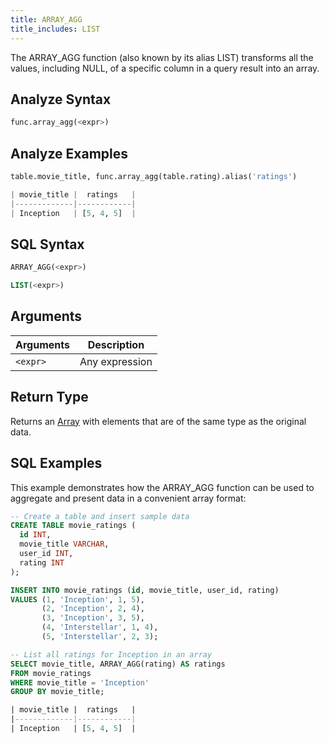```yaml
---
title: ARRAY_AGG
title_includes: LIST
---
```


The ARRAY_AGG function (also known by its alias LIST) transforms all the values, including NULL, of a specific column in a query result into an array.

## Analyze Syntax

```python
func.array_agg(<expr>)
```

## Analyze Examples
```python
table.movie_title, func.array_agg(table.rating).alias('ratings')

| movie_title |  ratings   |
|-------------|------------|
| Inception   | [5, 4, 5]  |
```

## SQL Syntax

```sql
ARRAY_AGG(<expr>)

LIST(<expr>)
```

## Arguments

| Arguments | Description    |
|-----------| -------------- |
| `<expr>`  | Any expression |

## Return Type

Returns an [Array](../../00-sql-reference/10-data-types/40-data-type-array-types) with elements that are of the same type as the original data.

## SQL Examples

This example demonstrates how the ARRAY_AGG function can be used to aggregate and present data in a convenient array format:

```sql
-- Create a table and insert sample data
CREATE TABLE movie_ratings (
  id INT,
  movie_title VARCHAR,
  user_id INT,
  rating INT
);

INSERT INTO movie_ratings (id, movie_title, user_id, rating)
VALUES (1, 'Inception', 1, 5),
       (2, 'Inception', 2, 4),
       (3, 'Inception', 3, 5),
       (4, 'Interstellar', 1, 4),
       (5, 'Interstellar', 2, 3);

-- List all ratings for Inception in an array
SELECT movie_title, ARRAY_AGG(rating) AS ratings
FROM movie_ratings
WHERE movie_title = 'Inception'
GROUP BY movie_title;

| movie_title |  ratings   |
|-------------|------------|
| Inception   | [5, 4, 5]  |
```